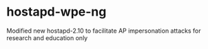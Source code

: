 # hostapd-wpe-ng
Modified new hostapd-2.10 to facilitate AP impersonation attacks for research and education only
